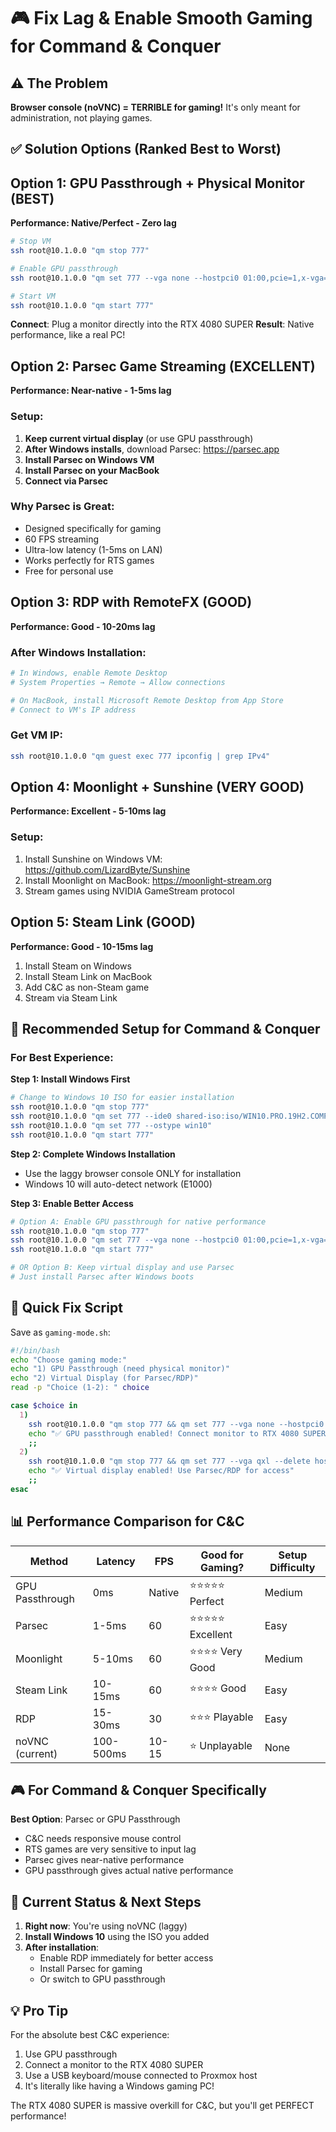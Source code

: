 # 🎮 Fix Lag & Enable Smooth Gaming for Command & Conquer

## ⚠️ The Problem
**Browser console (noVNC) = TERRIBLE for gaming!** It's only meant for administration, not playing games.

## ✅ Solution Options (Ranked Best to Worst)

## Option 1: GPU Passthrough + Physical Monitor (BEST)
**Performance: Native/Perfect - Zero lag**

```bash
# Stop VM
ssh root@10.1.0.0 "qm stop 777"

# Enable GPU passthrough
ssh root@10.1.0.0 "qm set 777 --vga none --hostpci0 01:00,pcie=1,x-vga=1"

# Start VM
ssh root@10.1.0.0 "qm start 777"
```

**Connect**: Plug a monitor directly into the RTX 4080 SUPER
**Result**: Native performance, like a real PC!

## Option 2: Parsec Game Streaming (EXCELLENT)
**Performance: Near-native - 1-5ms lag**

### Setup:
1. **Keep current virtual display** (or use GPU passthrough)
2. **After Windows installs**, download Parsec: https://parsec.app
3. **Install Parsec on Windows VM**
4. **Install Parsec on your MacBook**
5. **Connect via Parsec**

### Why Parsec is Great:
- Designed specifically for gaming
- 60 FPS streaming
- Ultra-low latency (1-5ms on LAN)
- Works perfectly for RTS games
- Free for personal use

## Option 3: RDP with RemoteFX (GOOD)
**Performance: Good - 10-20ms lag**

### After Windows Installation:
```bash
# In Windows, enable Remote Desktop
# System Properties → Remote → Allow connections

# On MacBook, install Microsoft Remote Desktop from App Store
# Connect to VM's IP address
```

### Get VM IP:
```bash
ssh root@10.1.0.0 "qm guest exec 777 ipconfig | grep IPv4"
```

## Option 4: Moonlight + Sunshine (VERY GOOD)
**Performance: Excellent - 5-10ms lag**

### Setup:
1. Install Sunshine on Windows VM: https://github.com/LizardByte/Sunshine
2. Install Moonlight on MacBook: https://moonlight-stream.org
3. Stream games using NVIDIA GameStream protocol

## Option 5: Steam Link (GOOD)
**Performance: Good - 10-15ms lag**

1. Install Steam on Windows
2. Install Steam Link on MacBook  
3. Add C&C as non-Steam game
4. Stream via Steam Link

## 🎯 Recommended Setup for Command & Conquer

### For Best Experience:

**Step 1: Install Windows First**
```bash
# Change to Windows 10 ISO for easier installation
ssh root@10.1.0.0 "qm stop 777"
ssh root@10.1.0.0 "qm set 777 --ide0 shared-iso:iso/WIN10.PRO.19H2.COMPACT.AND.SUPERLITE.U7.X64.GHOSTSPECTRE_2.iso,media=cdrom"
ssh root@10.1.0.0 "qm set 777 --ostype win10"
ssh root@10.1.0.0 "qm start 777"
```

**Step 2: Complete Windows Installation**
- Use the laggy browser console ONLY for installation
- Windows 10 will auto-detect network (E1000)

**Step 3: Enable Better Access**
```bash
# Option A: Enable GPU passthrough for native performance
ssh root@10.1.0.0 "qm stop 777"
ssh root@10.1.0.0 "qm set 777 --vga none --hostpci0 01:00,pcie=1,x-vga=1"
ssh root@10.1.0.0 "qm start 777"

# OR Option B: Keep virtual display and use Parsec
# Just install Parsec after Windows boots
```

## 🚀 Quick Fix Script

Save as `gaming-mode.sh`:
```bash
#!/bin/bash
echo "Choose gaming mode:"
echo "1) GPU Passthrough (need physical monitor)"
echo "2) Virtual Display (for Parsec/RDP)"
read -p "Choice (1-2): " choice

case $choice in
  1)
    ssh root@10.1.0.0 "qm stop 777 && qm set 777 --vga none --hostpci0 01:00,pcie=1,x-vga=1 && qm start 777"
    echo "✅ GPU passthrough enabled! Connect monitor to RTX 4080 SUPER"
    ;;
  2)
    ssh root@10.1.0.0 "qm stop 777 && qm set 777 --vga qxl --delete hostpci0 && qm start 777"
    echo "✅ Virtual display enabled! Use Parsec/RDP for access"
    ;;
esac
```

## 📊 Performance Comparison for C&C

| Method | Latency | FPS | Good for Gaming? | Setup Difficulty |
|--------|---------|-----|------------------|------------------|
| GPU Passthrough | 0ms | Native | ⭐⭐⭐⭐⭐ Perfect | Medium |
| Parsec | 1-5ms | 60 | ⭐⭐⭐⭐⭐ Excellent | Easy |
| Moonlight | 5-10ms | 60 | ⭐⭐⭐⭐ Very Good | Medium |
| Steam Link | 10-15ms | 60 | ⭐⭐⭐⭐ Good | Easy |
| RDP | 15-30ms | 30 | ⭐⭐⭐ Playable | Easy |
| noVNC (current) | 100-500ms | 10-15 | ⭐ Unplayable | None |

## 🎮 For Command & Conquer Specifically

**Best Option**: Parsec or GPU Passthrough
- C&C needs responsive mouse control
- RTS games are very sensitive to input lag
- Parsec gives near-native performance
- GPU passthrough gives actual native performance

## 🔧 Current Status & Next Steps

1. **Right now**: You're using noVNC (laggy)
2. **Install Windows 10** using the ISO you added
3. **After installation**: 
   - Enable RDP immediately for better access
   - Install Parsec for gaming
   - Or switch to GPU passthrough

## 💡 Pro Tip

For the absolute best C&C experience:
1. Use GPU passthrough
2. Connect a monitor to the RTX 4080 SUPER
3. Use a USB keyboard/mouse connected to Proxmox host
4. It's literally like having a Windows gaming PC!

The RTX 4080 SUPER is massive overkill for C&C, but you'll get PERFECT performance!